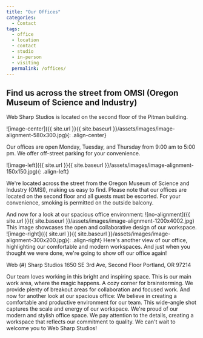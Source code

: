 ```yaml
---
title: "Our Offices"
categories:
  - Contact
tags:
  - office
  - location
  - contact
  - studio
  - in-person
  - visiting
  permalink: /offices/
---
```

## Find us across the street from OMSI (Oregon Museum of Science and Industry)

Web Sharp Studios is located on the second floor of the Pitman building.

![image-center]({{ site.url }}{{ site.baseurl }}/assets/images/image-alignment-580x300.jpg){: .align-center}

Our offices are open Monday, Tuesday, and Thursday from 9:00 am to 5:00 pm. We offer off-street parking for your convenience.

![image-left]({{ site.url }}{{ site.baseurl }}/assets/images/image-alignment-150x150.jpg){: .align-left} 

We're located across the street from the Oregon Museum of Science and Industry (OMSI), making us easy to find.
Please note that our offices are located on the second floor and all guests must be escorted. For your convenience, smoking is permitted on the outside balcony.

And now for a look at our spacious office environment:
![no-alignment]({{ site.url }}{{ site.baseurl }}/assets/images/image-alignment-1200x4002.jpg)
This image showcases the open and collaborative design of our workspace.
![image-right]({{ site.url }}{{ site.baseurl }}/assets/images/image-alignment-300x200.jpg){: .align-right}
Here's another view of our office, highlighting our comfortable and modern workspaces.
And just when you thought we were done, we're going to show off our office again!

Web (#) Sharp Studios
1650 SE 3rd Ave, Second Floor
Portland, OR 97214

Our team loves working in this bright and inspiring space.
This is our main work area, where the magic happens.
A cozy corner for brainstorming.
We provide plenty of breakout areas for collaboration and focused work.
And now for another look at our spacious office:
We believe in creating a comfortable and productive environment for our team.
This wide-angle shot captures the scale and energy of our workspace.
We're proud of our modern and stylish office space.
We pay attention to the details, creating a workspace that reflects our commitment to quality.
We can't wait to welcome you to Web Sharp Studios!